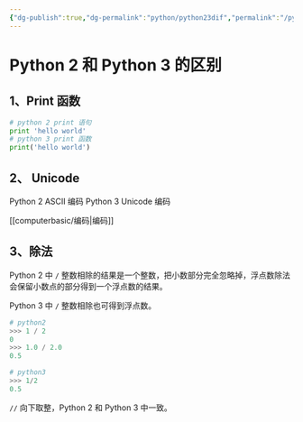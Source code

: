 ```yaml
---
{"dg-publish":true,"dg-permalink":"python/python23dif","permalink":"/python/python23dif/","dgHomeLink":true,"dgPassFrontmatter":false}
---
```




# Python 2 和 Python 3 的区别


## 1、Print 函数


```python
# python 2 print 语句
print 'hello world'
# python 3 print 函数
print('hello world')
```


## 2、 Unicode


Python 2 ASCII 编码
Python 3 Unicode 编码

[[computerbasic/编码|编码]]


## 3、除法


Python 2 中 `/` 整数相除的结果是一个整数，把小数部分完全忽略掉，浮点数除法会保留小数点的部分得到一个浮点数的结果。

Python 3 中 `/` 整数相除也可得到浮点数。


```python
# python2 
>>> 1 / 2
0
>>> 1.0 / 2.0
0.5

# python3
>>> 1/2
0.5
```

`//` 向下取整，Python 2 和 Python 3 中一致。


